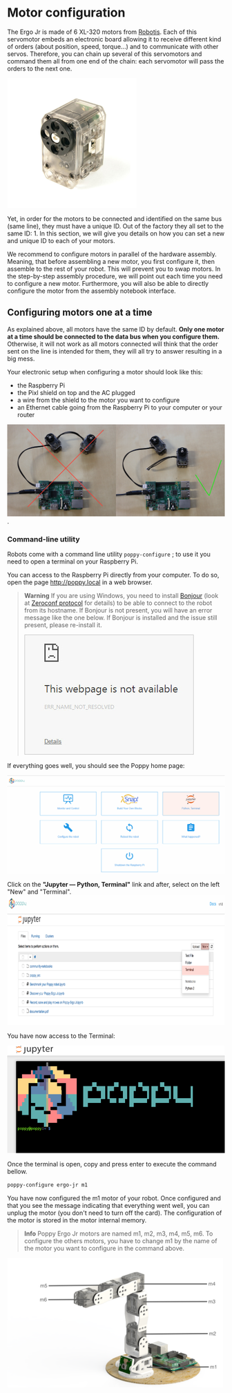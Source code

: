 # Motor configuration

The Ergo Jr is made of 6 XL-320 motors from [Robotis](http://support.robotis.com/en/product/dynamixel/xl-series/xl-320.htm). Each of this servomotor embeds an electronic board allowing it to receive different kind of orders (about position, speed, torque...) and to communicate with other servos. Therefore, you can chain up several of this servomotors and command them all from one end of the chain: each servomotor will pass the orders to the next one.

<img src="img/assembly/xl_320.jpg" alt="XL320" height="300">

Yet, in order for the motors to be connected and identified on the same bus (same line), they must have a unique ID. Out of the factory they all set to the same ID: 1. In this section, we will give you details on how you can set a new and unique ID to each of your motors.

We recommend to configure motors in parallel of the hardware assembly. Meaning, that before assembling a new motor, you first configure it, then assemble to the rest of your robot. This will prevent you to swap motors. In the step-by-step assembly procedure, we will point out each time you need to configure a new motor. Furthermore, you will also be able to directly configure the motor from the assembly notebook interface.


## Configuring motors one at a time

As explained above, all motors have the same ID by default. **Only one motor at a time should be connected to the data bus when you configure them.** Otherwise, it will not work as all motors connected will think that the order sent on the line is intended for them, they will all try to answer resulting in a big mess.

Your electronic setup when configuring a motor should look like this:

* the Raspberry Pi
* the Pixl shield on top and the AC plugged
* a wire from the shield to the motor you want to configure
* an Ethernet cable going from the Raspberry Pi to your computer or your router

![XL-320 configuration ; one motor at a time](img/motor_one_by_one.jpg).

### Command-line utility
Robots come with a command line utility `poppy-configure` ; to use it you need to open a terminal on your Raspberry Pi.

You can access to the Raspberry Pi directly from your computer. To do so, open the page http://poppy.local in a web browser.

> **Warning** If you are using Windows, you need to install [Bonjour](https://support.apple.com/kb/DL999) (look at [Zeroconf protocol](../../installation/install-zeroconf.md) for details) to be able to connect to the robot from its hostname. If Bonjour is not present, you will have an error message like the one below. If Bonjour is installed and the issue still present, please re-install it.
>
>![Page doesn't exist](img/IHM/webpage_not_available.jpg)



If everything goes well, you should see the Poppy home page:

![Poppy home page](img/IHM/accueil_poppy_local.PNG)

Click on the **"Jupyter — Python, Terminal"** link and after, select on the left "New" and "Terminal".
<img src="img/IHM/jupyter_new_terminal.png" alt="Jupyter terminal" height="300">

You have now access to the Terminal:

![terminal for configuration](img/IHM/terminal_for_configuration.PNG)


Once the terminal is open, copy and press enter to execute the command bellow.

```bash
poppy-configure ergo-jr m1
```

You have now configured the m1 motor of your robot.
Once configured and that you see the message indicating that everything went well, you can unplug the motor (you don't need to turn off the card). The configuration of the motor is stored in the motor internal memory.

> **Info** Poppy Ergo Jr motors are named m1, m2, m3, m4, m5, m6. To configure the others motors, you have to change m1 by the name of the motor you want to configure in the command above.

<img src="img/assembly/motors.png" alt="Motors list" height="300">
